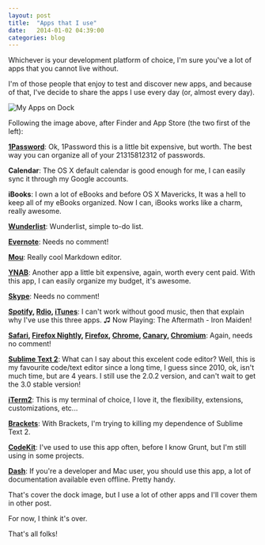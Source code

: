 ```yaml
---
layout: post
title:  "Apps that I use"
date:   2014-01-02 04:39:00
categories: blog
---
```


Whichever is your development platform of choice, I'm sure you've a lot of apps that you cannot live without.

I'm of those people that enjoy to test and discover new apps, and because of that, I've decide to share the apps I use every day (or, almost every day).

<img src="/img/apps.png" alt="My Apps on Dock">

Following the image above, after Finder and App Store (the two first of the left):

**<a href="https://agilebits.com/onepassword" target="_blank">1Password</a>**: Ok, 1Password this is a little bit expensive, but worth. The best way you can organize all of your 21315812312 of passwords.

**Calendar**: The OS X default calendar is good enough for me, I can easily sync it through my Google accounts.

**iBooks**: I own a lot of eBooks and before OS X Mavericks, It was a hell to keep all of my eBooks organized. Now I can, iBooks works like a charm, really awesome.

**<a href="https://www.wunderlist.com/en/" target="_blank">Wunderlist</a>**: Wunderlist, simple to-do list.

**<a href="http://evernote.com" target="_blank">Evernote</a>**: Needs no comment!

**<a href="http://mouapp.com/" target="_blank">Mou</a>**: Really cool Markdown editor.

**<a href="http://www.youneedabudget.com/" target="_blank">YNAB</a>**: Another app a little bit expensive, again, worth every cent paid. With this app, I can easily organize my budget, it's awesome.

**<a href="http://skype.com" target="_blank">Skype</a>**: Needs no comment!

**<a href="http://spotify.com" target="_blank">Spotify</a>, <a href="http://rdio.com" target="_blank">Rdio</a>, <a href="http://apple.com/itunes" target="_blank">iTunes</a>**: I can't work without good music, then that explain why I've use this three apps. ♫ Now Playing: The Aftermath - Iron Maiden!

**<a href="http://apple.com/safari" target="_blank">Safari</a>, <a href="http://nightly.mozilla.org/" target="_blank">Firefox Nightly</a>, <a href="http://firefox.com" target="_blank">Firefox</a>, <a href="http://google.com/chrome" target="_blank">Chrome</a>, <a href="https://www.google.com/intl/en/chrome/browser/canary.html" target="_blank">Canary</a>, <a href="https://download-chromium.appspot.com/" target="_blank">Chromium</a>**: Again, needs no comment!

**<a href="http://www.sublimetext.com/" target="_blank">Sublime Text 2</a>**: What can I say about this excelent code editor? Well, this is my favourite code/text editor since a long time, I guess since 2010, ok, isn't much time, but are 4 years. I still use the 2.0.2 version, and can't wait to get the 3.0 stable version!

**<a href="http://www.iterm2.com/" target="_blank">iTerm2</a>**: This is my terminal of choice, I love it, the flexibility, extensions, customizations, etc...

**<a href="http://brackets.io/" target="_blank">Brackets</a>**: With Brackets, I'm trying to killing my dependence of Sublime Text 2.

**<a href="http://incident57.com/codekit/" target="_blank">CodeKit</a>**: I've used to use this app often, before I know Grunt, but I'm still using in some projects.

**<a href="http://kapeli.com/dash" target="_blank">Dash</a>**: If you're a developer and Mac user, you should use this app, a lot of documentation available even offline. Pretty handy.

That's cover the dock image, but I use a lot of other apps and I'll cover them in other post.

For now, I think it's over.

That's all folks!

